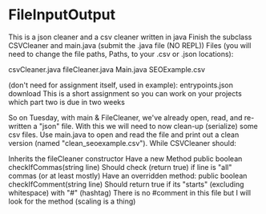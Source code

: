 # FileInputOutput
 This is a json cleaner and a csv cleaner written in java
Finish the subclass CSVCleaner and main.java (submit the .java file (NO REPL))
Files (you will need to change the file paths, Paths, to your .csv or .json locations):

csvCleaner.java
fileCleaner.java
Main.java
SEOExample.csv

(don't need for assignment itself, used in example): entrypoints.json  download 
This is a short assignment so you can work on your projects which part two is due in two weeks

So on Tuesday, with main & FileCleaner, we've already open, read, and re-written a "json" file. With this we will need to now clean-up (serialize) some csv files. Use main.java to open and read the file and print out a clean version (named "clean_seoexample.csv"). While CSVCleaner should:

Inherits the fileCleaner constructor
Have a new Method
public boolean checkIfCommas(string line)
Should check (return true) if line is "all" commas (or at least mostly)
Have an overridden method:
public boolean checkIfComment(string line)
Should return true if its "starts" (excluding whitespace) with "#" (hashtag)
There is no #comment in this file but I will look for the method (scaling is a thing)